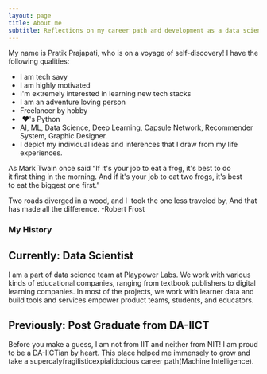 ```yaml
---
layout: page
title: About me
subtitle: Reflections on my career path and development as a data scientist
---
```


My name is Pratik Prajapati, who is on a voyage of self-discovery! I have the following qualities:

- I am tech savy
- I am highly motivated
- I'm extremely interested in learning new tech stacks
- I am an adventure loving person
- Freelancer by hobby
-  ♥'s Python
- AI, ML, Data Science, Deep Learning, Capsule Network, Recommender System, Graphic Designer.
- I depict my individual ideas and inferences that I draw from my life experiences.

As Mark Twain once said “If it's your job to eat a frog, it's best to do it first thing in the morning. And if it's your job to eat two frogs, it's best to eat the biggest one first.”

Two roads diverged in a wood, and I  took the one less traveled by, And that has made all the difference. -Robert Frost

### My History

## Currently: Data Scientist

I am a part of data science team at Playpower Labs. We work with various kinds of educational companies, ranging from textbook publishers to digital learning companies. In most of the projects, we work with learner data and build tools and services empower product teams, students, and educators.

## Previously: Post Graduate from DA-IICT

Before you make a guess, I am not from IIT and neither from NIT! I am proud to be a DA-IICTian by heart. This place helped me immensely to grow and take a supercalyfragilisticexpialidocious career path(Machine Intelligence).


